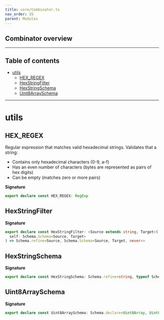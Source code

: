 ```yaml
---
title: core/Combinator.ts
nav_order: 35
parent: Modules
---
```


## Combinator overview

---

<h2 class="text-delta">Table of contents</h2>

- [utils](#utils)
  - [HEX_REGEX](#hex_regex)
  - [HexStringFilter](#hexstringfilter)
  - [HexStringSchema](#hexstringschema)
  - [Uint8ArraySchema](#uint8arrayschema)

---

# utils

## HEX_REGEX

Regular expression that matches valid hexadecimal strings.
Validates that a string:

- Contains only hexadecimal characters (0-9, a-f)
- Has an even number of characters (bytes are represented as pairs of hex digits)
- Can be empty (matches zero or more pairs)

**Signature**

```ts
export declare const HEX_REGEX: RegExp
```

## HexStringFilter

**Signature**

```ts
export declare const HexStringFilter: <Source extends string, Target>(
  self: Schema.Schema<Source, Target>
) => Schema.refine<Source, Schema.Schema<Source, Target, never>>
```

## HexStringSchema

**Signature**

```ts
export declare const HexStringSchema: Schema.refine<string, typeof Schema.String>
```

## Uint8ArraySchema

**Signature**

```ts
export declare const Uint8ArraySchema: Schema.declare<Uint8Array, Uint8Array, readonly [], never>
```
